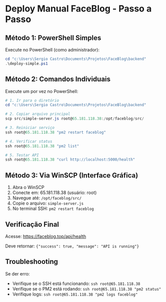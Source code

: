 # Deploy Manual FaceBlog - Passo a Passo

## Método 1: PowerShell Simples

Execute no PowerShell (como administrador):

```powershell
cd "c:\Users\Sergio Castro\Documents\Projetos\FaceBlog\backend"
.\deploy-simple.ps1
```

## Método 2: Comandos Individuais

Execute um por vez no PowerShell:

```powershell
# 1. Ir para o diretório
cd "c:\Users\Sergio Castro\Documents\Projetos\FaceBlog\backend"

# 2. Copiar arquivo principal
scp src/simple-server.js root@65.181.118.38:/opt/faceblog/src/

# 3. Reiniciar serviço
ssh root@65.181.118.38 "pm2 restart faceblog"

# 4. Verificar status
ssh root@65.181.118.38 "pm2 list"

# 5. Testar API
ssh root@65.181.118.38 "curl http://localhost:5000/health"
```

## Método 3: Via WinSCP (Interface Gráfica)

1. Abra o WinSCP
2. Conecte em: 65.181.118.38 (usuário: root)
3. Navegue até: `/opt/faceblog/src/`
4. Copie o arquivo: `simple-server.js`
5. No terminal SSH: `pm2 restart faceblog`

## Verificação Final

Acesse: https://faceblog.top/api/health

Deve retornar: `{"success": true, "message": "API is running"}`

## Troubleshooting

Se der erro:
- Verifique se o SSH está funcionando: `ssh root@65.181.118.38`
- Verifique se o PM2 está rodando: `ssh root@65.181.118.38 "pm2 status"`
- Verifique logs: `ssh root@65.181.118.38 "pm2 logs faceblog"`
